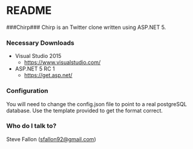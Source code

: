 # README #

###Chirp###
Chirp is an Twitter clone written using ASP.NET 5.

### Necessary Downloads ###

* Visual Studio 2015
	* https://www.visualstudio.com/
* ASP.NET 5 RC 1
	* https://get.asp.net/

### Configuration ###
You will need to change the config.json file to point to a real postgreSQL database. Use the template provided to get the format correct.

### Who do I talk to? ###

Steve Fallon (sfallon92@gmail.com)